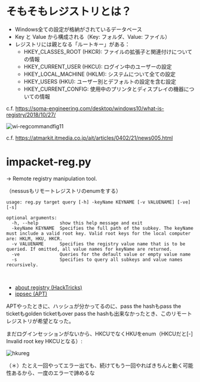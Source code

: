 # そもそもレジストリとは？

- Windows全ての設定が格納がされているデータベース
- Key と Value から構成される（Key: フォルダ、Value: ファイル）
- レジストリには親となる「ルートキー」がある：
  - HKEY_CLASSES_ROOT (HKCR): ファイルの拡張子と関連付けについての情報
  - HKEY_CURRENT_USER (HKCU): ログイン中のユーザーの設定
  - HKEY_LOCAL_MACHINE (HKLM): システムについて全ての設定
  - HKEY_USERS (HKU): ユーザー別とデフォルトの設定を含む設定
  - HKEY_CURRENT_CONFIG: 使用中のプリンタとディスプレイの機器についての情報

c.f. https://soma-engineering.com/desktop/windows10/what-is-registry/2018/10/27/

![wi-regcommandfig11](https://user-images.githubusercontent.com/85237728/159463179-4d183811-d171-4353-bf37-4b0fc156ebb1.png)

c.f. https://atmarkit.itmedia.co.jp/ait/articles/0402/21/news005.html

# impacket-reg.py

-> Remote registry manipulation tool.

（nessusもリモートレジストリのenumをする）
  
```
usage: reg.py target query [-h] -keyName KEYNAME [-v VALUENAME] [-ve] [-s]

optional arguments:
  -h, --help        show this help message and exit
  -keyName KEYNAME  Specifies the full path of the subkey. The keyName must include a valid root key. Valid root keys for the local computer are: HKLM, HKU, HKCR.
  -v VALUENAME      Specifies the registry value name that is to be queried. If omitted, all value names for keyName are returned.
  -ve               Queries for the default value or empty value name
  -s                Specifies to query all subkeys and value names recursively.
```
<br>

- [about registry (HackTricks)](https://book.hacktricks.xyz/windows/windows-local-privilege-escalation/privilege-escalation-with-autorun-binaries#registry)
- [ippsec (APT)](https://youtu.be/eRnqtXwCZVs?t=4051)

APTやったときに、ハッシュが分かってるのに、pass the hashもpass the ticketもgolden ticketもover pass the hashも出来なかったとき、このリモート
レジストリが希望となった。

まだログインセッションがないから、HKCUでなくHKUをenum（HKCUだと[-] Invalid root key HKCUとなる）:

![hkureg](https://user-images.githubusercontent.com/85237728/159431871-09c8ad6b-70c7-4c84-bd01-b2dacfa12a5b.png)

（＊）たとえ一回やってエラー出ても、続けてもう一回やればきちんと動く可能性あるから、一度のエラーで諦めるな
